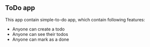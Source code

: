 ## ToDo app

This app contain simple-to-do app, which contain following features:

- Anyone can create a todo
- Anyone can see their todos 
- Anyone can mark as a done 